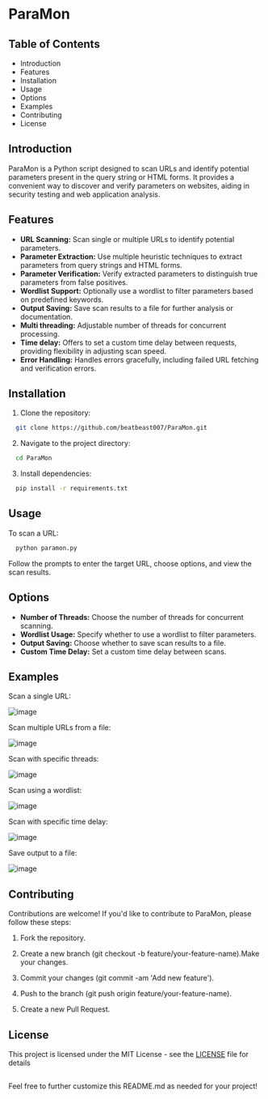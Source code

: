 
#  ParaMon


## Table of Contents 

- Introduction
- Features
- Installation
- Usage
- Options
- Examples
- Contributing
- License
## Introduction

ParaMon is a Python script designed to scan URLs and identify potential parameters present in the query string or HTML forms. It provides a convenient way to discover and verify parameters on websites, aiding in security testing and web application analysis.
## Features

- **URL Scanning:** Scan single or multiple URLs to identify potential parameters.
- **Parameter Extraction:** Use multiple heuristic techniques to extract parameters from query strings and HTML forms.
- **Parameter Verification:** Verify extracted parameters to distinguish true parameters from false positives.
- **Wordlist Support:** Optionally use a wordlist to filter parameters based on predefined keywords.
- **Output Saving:** Save scan results to a file for further analysis or documentation.
- **Multi threading:** Adjustable number of threads for concurrent processing.
- **Time delay:** Offers to set a custom time delay between requests, providing flexibility in adjusting scan speed.
- **Error Handling:** Handles errors gracefully, including failed URL fetching and verification errors.

## Installation

1. Clone the repository:

```bash
  git clone https://github.com/beatbeast007/ParaMon.git
```
2. Navigate to the project directory:
```bash
  cd ParaMon
```
3. Install dependencies:
```bash
  pip install -r requirements.txt
```
## Usage
To scan a URL:


```bash
  python paramon.py
```
Follow the prompts to enter the target URL, choose options, and view the scan results.
## Options

- **Number of Threads:** Choose the number of threads for concurrent scanning.
- **Wordlist Usage:** Specify whether to use a wordlist to filter parameters.
- **Output Saving:** Choose whether to save scan results to a file.
- **Custom Time Delay:** Set a custom time delay between scans.
## Examples

Scan a single URL:

![image](https://github.com/beatbeast007/ParaMon/assets/82287046/2faf7b52-e66f-44c0-86de-21eb3217114c)


Scan multiple URLs from a file:

![image](https://github.com/beatbeast007/ParaMon/assets/82287046/0be76dd9-c459-43a9-ad02-4d87c4bd30b3)


Scan with specific threads:

![image](https://github.com/beatbeast007/ParaMon/assets/82287046/d9100570-e7e2-48b6-8bfd-178a974a983a)


Scan using a wordlist:

![image](https://github.com/beatbeast007/ParaMon/assets/82287046/8c29ff65-90b6-4ee8-bc0f-bc8a5821a878)


Scan with specific time delay:

![image](https://github.com/beatbeast007/ParaMon/assets/82287046/24ac56e8-a362-4ce0-bdce-b6bee75d44e4)


Save output to a file:

![image](https://github.com/beatbeast007/ParaMon/assets/82287046/612c7edb-6da5-4291-83f7-effc5b20bb0f)


## Contributing

Contributions are welcome! If you'd like to contribute to ParaMon, please follow these steps:

1. Fork the repository.

2. Create a new branch (git checkout -b feature/your-feature-name).Make your changes.

3. Commit your changes (git commit -am 'Add new feature').

4. Push to the branch (git push origin feature/your-feature-name).

5. Create a new Pull Request.
## License

This project is licensed under the MIT License - see the [LICENSE](https://github.com/beatbeast007/ParaMon/blob/main/LICENSE) file for details
## 
Feel free to further customize this README.md as needed for your project!

